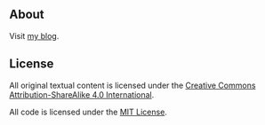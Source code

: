 ## About

Visit [my blog](http://blog.jonhnnyweslley.net).

## License

All original textual content is licensed under the [Creative Commons Attribution-ShareAlike 4.0 International](http://creativecommons.org/licenses/by-sa/4.0/).

All code is licensed under the [MIT License](https://github.com/jweslley/jweslley.github.com/blob/master/LICENSE).

